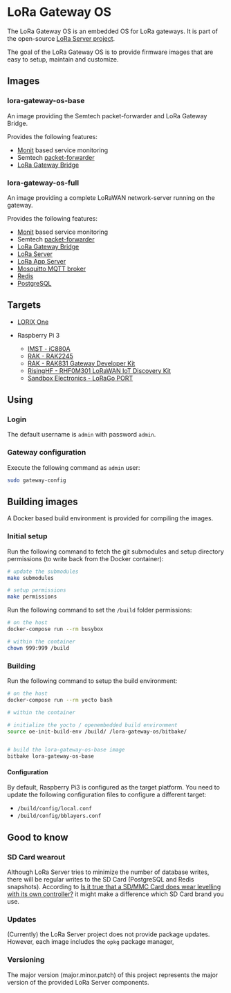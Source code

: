 # LoRa Gateway OS

The LoRa Gateway OS is an embedded OS for LoRa gateways. It is part of the
open-source [LoRa Server project](https://www.loraserver.io/).

The goal of the LoRa Gateway OS is to provide firmware images that are easy
to setup, maintain and customize.

## Images

### lora-gateway-os-base

An image providing the Semtech packet-forwarder and LoRa Gateway Bridge.

Provides the following features:

* [Monit](https://mmonit.com/monit/) based service monitoring
* Semtech [packet-forwarder](https://github.com/lora-net/packet_forwarder)
* [LoRa Gateway Bridge](https://github.com/brocaar/lora-gateway-bridge/)

### lora-gateway-os-full

An image providing a complete LoRaWAN network-server running on the
gateway.

Provides the following features:

* [Monit](https://mmonit.com/monit/) based service monitoring
* Semtech [packet-forwarder](https://github.com/lora-net/packet_forwarder)
* [LoRa Gateway Bridge](https://github.com/brocaar/lora-gateway-bridge/)
* [LoRa Server](https://github.com/brocaar/loraserver)
* [LoRa App Server](https://github.com/brocaar/lora-app-server)
* [Mosquitto MQTT broker](http://mosquitto.org/)
* [Redis](https://redis.io/)
* [PostgreSQL](https://www.postgresql.org/)

## Targets

* [LORIX One](https://www.lorixone.io/)

* Raspberry Pi 3
    * [IMST - iC880A](https://wireless-solutions.de/products/long-range-radio/ic880a.html)
    * [RAK - RAK2245](https://www.rakwireless.com/en/)
    * [RAK - RAK831 Gateway Developer Kit](https://www.rakwireless.com/en/WisKeyOSH/RAK831)
	* [RisingHF - RHF0M301 LoRaWAN IoT Discovery Kit](http://risinghf.com/#/product-details?product_id=9&lang=en)
    * [Sandbox Electronics - LoRaGo PORT](https://sandboxelectronics.com/?product=lorago-port-multi-channel-lorawan-gateway)

## Using

### Login

The default username is `admin` with password `admin`.

### Gateway configuration

Execute the following command as `admin` user:

```bash
sudo gateway-config
```

## Building images

A Docker based build environment is provided for compiling the images.

### Initial setup

Run the following command to fetch the git submodules and setup directory
permissions (to write back from the Docker container):

```bash
# update the submodules
make submodules

# setup permissions
make permissions
```

Run the following command to set the `/build` folder permissions:

```bash
# on the host
docker-compose run --rm busybox

# within the container
chown 999:999 /build
```

### Building

Run the following command to setup the build environment:

```bash
# on the host
docker-compose run --rm yocto bash

# within the container

# initialize the yocto / openembedded build environment
source oe-init-build-env /build/ /lora-gateway-os/bitbake/


# build the lora-gateway-os-base image
bitbake lora-gateway-os-base
```

#### Configuration

By default, Raspberry Pi3 is configured as the target platform. You need to
update the following configuration files to configure a different target:

* `/build/config/local.conf`
* `/build/config/bblayers.conf`

## Good to know

### SD Card wearout

Although LoRa Server tries to minimize the number of database writes, there
will be regular writes to the SD Card (PostgreSQL and Redis snapshots).
According to [Is it true that a SD/MMC Card does wear levelling with its own controller?](https://electronics.stackexchange.com/questions/27619/is-it-true-that-a-sd-mmc-card-does-wear-levelling-with-its-own-controller)
it might make a difference which SD Card brand you use.

### Updates

(Currently) the LoRa Server project does not provide package updates.
However, each image includes the `opkg` package manager,

### Versioning

The major version (major.minor.patch) of this project represents the major
version of the provided LoRa Server components.
